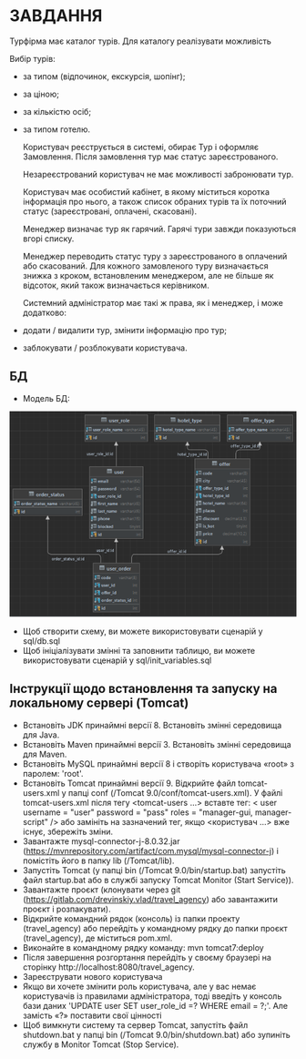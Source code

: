 # ЗАВДАННЯ

Турфірма має каталог турів. Для каталогу реалізувати можливість

Вибір турів:
- за типом (відпочинок, екскурсія, шопінг);
- за ціною;
- за кількістю осіб;
- за типом готелю.

  Користувач реєструється в системі, обирає Тур і оформляє Замовлення. Після замовлення
  тур має статус зареєстрованого.

  Незареєстрований користувач не має можливості забронювати тур.

  Користувач має особистий кабінет, в якому міститься коротка інформація про нього, а також
  список обраних турів та їх поточний статус (зареєстровані, оплачені, скасовані).

  Менеджер визначає тур як гарячий. Гарячі тури завжди показуються вгорі списку.

  Менеджер переводить статус туру з зареєстрованого в оплачений або скасований.
  Для кожного замовленого туру визначається знижка з кроком, встановленим менеджером, але не більше як
  відсоток, який також визначається керівником.

  Системний адміністратор має такі ж права, як і менеджер, і може додатково:
- додати / видалити тур, змінити інформацію про тур;
- заблокувати / розблокувати користувача.

## БД

- Модель БД:

![img.png](img.png)

- Щоб створити схему, ви можете використовувати сценарій у sql/db.sql
- Щоб ініціалізувати змінні та заповнити таблицю, ви можете використовувати сценарій у sql/init_variables.sql

## Інструкції щодо встановлення та запуску на локальному сервері (Tomcat)

- Встановіть JDK принаймні версії 8. Встановіть змінні середовища для Java.
- Встановіть Maven принаймні версії 3. Встановіть змінні середовища для Maven.
- Встановіть MySQL принаймні версії 8 і створіть користувача «root» з паролем: 'root'.
- Встановіть Tomcat принаймні версії 9. Відкрийте файл tomcat-users.xml у папці conf (/Tomcat 9.0/conf/tomcat-users.xml). У файлі tomcat-users.xml після тегу <tomcat-users ...> вставте тег: < user username = "user" password = "pass" roles = "manager-gui, manager-script" /> або замініть на зазначений тег, якщо <користувач ...> вже існує, збережіть зміни.
- Завантажте mysql-connector-j-8.0.32.jar (https://mvnrepository.com/artifact/com.mysql/mysql-connector-j) і помістіть його в папку lib (/Tomcat/lib).
- Запустіть Tomcat (у папці bin (/Tomcat 9.0/bin/startup.bat) запустіть файл startup.bat або в службі запуску Tomcat Monitor (Start Service)).
- Завантажте проєкт (клонувати через git (https://gitlab.com/drevinskiy.vlad/travel_agency) або завантажити проєкт і розпакувати).
- Відкрийте командний рядок (консоль) із папки проекту (travel_agency) або перейдіть у командному рядку до папки проєкт (travel_agency), де міститься pom.xml.
- Виконайте в командному рядку команду: mvn tomcat7:deploy
- Після завершення розгортання перейдіть у своєму браузері на сторінку http://localhost:8080/travel_agency.
- Зареєструвати нового користувача
- Якщо ви хочете змінити роль користувача, але у вас немає користувачів із правилами адміністратора, тоді введіть у консоль бази даних 'UPDATE user SET user_role_id =? WHERE email = ?;'. Але замість «?» поставити свої цінності
- Щоб вимкнути систему та сервер Tomcat, запустіть файл shutdown.bat у папці bin (/Tomcat 9.0/bin/shutdown.bat) або зупиніть службу в Monitor Tomcat (Stop Service).